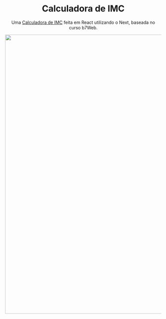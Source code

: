 <div align="center">
  <h1>Calculadora de IMC</h1>
  
Uma <a href="https://imc-olive.vercel.app/">Calculadora de IMC</a> feita em React utilizando o Next, baseada no curso b7Web.

</div>

<div align="center">
<img src="https://github.com/Gustav0Luiz/IMC/assets/116320919/f899d12a-54f5-4224-9c69-ddfde43dae78" width="900px" />

</div>
